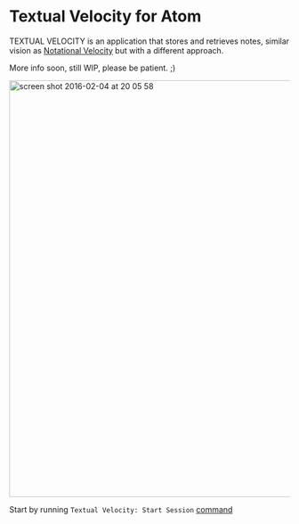 # Textual Velocity for Atom

TEXTUAL VELOCITY is an application that stores and retrieves notes, similar vision as [Notational Velocity](http://notational.net/) but with a different approach.

More info soon, still WIP, please be patient. ;)

<img width="748" alt="screen shot 2016-02-04 at 20 05 58" src="https://cloud.githubusercontent.com/assets/978461/12831123/f48a5964-cb92-11e5-9752-859edd2ed3a9.png">

Start by running `Textual Velocity: Start Session` [command](https://atom.io/docs/v1.4.3/getting-started-atom-basics#command-palette)
